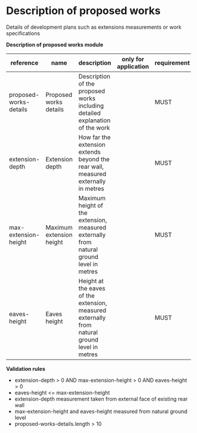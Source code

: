 # Description of proposed works

Details of development plans such as extensions measurements or work specifications

**Description of proposed works module**

| reference | name | description | only for application | requirement | notes |
| --- | --- | --- | --- | --- | --- |
| proposed-works-details | Proposed works details | Description of the proposed works including detailed explanation of the work |  | MUST |  |
| extension-depth | Extension depth | How far the extension extends beyond the rear wall, measured externally in metres |  | MUST |  |
| max-extension-height | Maximum extension height | Maximum height of the extension, measured externally from natural ground level in metres |  | MUST |  |
| eaves-height | Eaves height | Height at the eaves of the extension, measured externally from natural ground level in metres |  | MUST |  |

**Validation rules**

- extension-depth > 0 AND max-extension-height > 0 AND eaves-height > 0
- eaves-height <= max-extension-height
- extension-depth measurement taken from external face of existing rear wall
- max-extension-height and eaves-height measured from natural ground level
- proposed-works-details.length > 10
